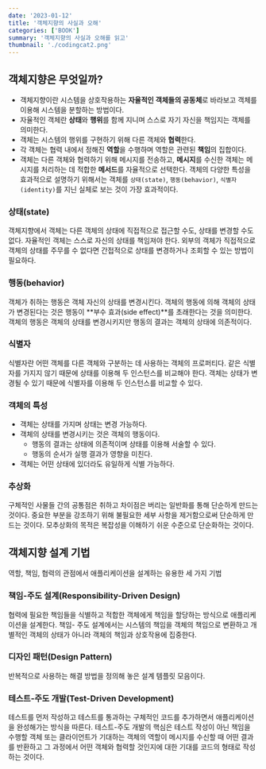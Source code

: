 ```yaml
---
date: '2023-01-12'
title: '객체지향의 사실과 오해'
categories: ['BOOK']
summary: '객체지향의 사실과 오해를 읽고'
thumbnail: './codingcat2.png'
---
```


## 객체지향은 무엇일까?
* 객체지향이란 시스템을 상호작용하는 **자율적인 객체들의 공동체**로 바라보고 객체를 이용해 시스템을 분할하는 방법이다.
* 자율적인 객체란 **상태**와 **행위**를 함께 지니며 스스로 자기 자신을 책임지는 객체를 의미한다.
* 객체는 시스템의 행위를 구현하기 위해 다른 객체와 **협력**한다.
* 각 객체는 협력 내에서 정해진 **역할**을 수행하며 역할은 관련된 **책임**의 집합이다.
* 객체는 다른 객체와 협력하기 위해 메시지를 전송하고, **메시지**를 수신한 객체는 메시지를 처리하는 데 적합한 **메서드**를 자율적으로 선택한다.
객체의 다양한 특성을 효과적으로 설명하기 위해서는 객체를 `상태(state)`, `행동(behavior)`, `식별자(identity)`를 지닌 실체로 보는 것이 가장 효과적이다.
### 상태(state)
객체지향에서 객체는 다른 객체의 상태에 직접적으로 접근할 수도, 상태를 변경할 수도 없다. 자율적인 객체는 스스로 자신의 상태를 책임져야 한다. 외부의 객체가 직접적으로 객체의 상태를 주무를 수 없다면 간접적으로 상태를 변경하거나 조회할 수 있는 방법이 필요하다.
### 행동(behavior)
객체가 취하는 행동은 객체 자신의 상태를 변경시킨다. 객체의 행동에 의해 객체의 상태가 변경된다는 것은 행동이 **부수 효과(side effect)**를 초래한다는 것을 의미한다.
객체의 행동은 객체의 상태를 변경시키지만 행동의 결과는 객체의 상태에 의존적이다.
### 식별자
식별자란 어떤 객체를 다른 객체와 구분하는 데 사용하는 객체의 프로퍼티다. 같은 식별자를 가지지 않기 때문에 상태를 이용해 두 인스턴스를 비교해야 한다. 객체는 상태가 변경될 수 있기 때문에 식별자를 이용해 두 인스턴스를 비교할 수 있다.
### 객체의 특성
- 객체는 상태를 가지며 상태는 변경 가능하다.
- 객체의 상태를 변경시키는 것은 객체의 행동이다.
	- 행동의 결과는 상태에 의존적이며 상태를 이용해 서술할 수 있다.
	- 행동의 순서가 실행 결과가 영향을 미친다.
- 객체는 어떤 상태에 있더라도 유일하게 식별 가능하다.

### 추상화
구체적인 사물들 간의 공통점은 취하고 차이점은 버리는 일반화를 통해 단순하게 만드는 것이다.
중요한 부분을 강조하기 위해 불필요한 세부 사항을 제거함으로써 단순하게 만드는 것이다.
모추상화의 목적은 복잡성을 이해하기 쉬운 수준으로 단순화하는 것이다.
## 객체지향 설계 기법
역할, 책임, 협력의 관점에서 애플리케이션을 설계하는 유용한 세 가지 기법
### 책임-주도 설계(Responsibility-Driven Design)
협력에 필요한 책임들을 식별하고 적합한 객체에게 책임을 할당하는 방식으로 애플리케이션을 설계한다. 책임- 주도 설계에서는 시스템의 책임을 객체의 책임으로 변환하고 개별적인 객체의 상태가 아니라 객체의 책임과 상호작용에 집중한다.
### 디자인 패턴(Design Pattern)
반복적으로 사용하는 해결 방법을 정의해 놓은 설계 템플릿 모음이다.
### 테스트-주도 개발(Test-Driven Development)
테스트를 먼저 작성하고 테스트를 통과하는 구체적인 코드를 추가하면서 애플리케이션을 완성해가는 방식을 따른다. 테스트-주도 개발의 핵심은 테스트 작성이 아닌 책임을 수행할 객체 또는 클라이언트가 기대하는 객체의 역할이 메시지를 수신할 때 어떤 결과를 반환하고 그 과정에서 어떤 객체와 협력할 것인지에 대한 기대를 코드의 형태로 작성하는 것이다.
